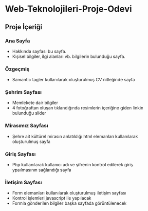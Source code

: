 # Web-Teknolojileri-Proje-Odevi

## Proje İçeriği


### Ana Sayfa
- Hakkında sayfası bu sayfa.
- Kişisel bilgiler, ilgi alanları vb. bilgilerin bulunduğu sayfa.

### Özgeçmiş
- Samantic tagler kullanılarak oluşturulmuş CV nitleğinde sayfa

### Şehrim Sayfası
- Memlekete dair bilgiler
- 4 fotoğraftan oluşan tıklandığında resimlerin içeriğine giden linkin bulunduğu slider

### Mirasımız Sayfası
- Şehre ait kültürel mirasın anlatıldığı html elemanları kullanılarak oluşturulmuş sayfa

### Giriş Sayfası
- Php kullanılarak kullanıcı adı ve şifrenin kontrol edilerek giriş ypaılmasının sağlandığı sayfa

### İletişim Sayfası
- Form elemanları kullanılarak oluşturulmuş iletişim sayfası
- Kontrol işlemleri javascript ile yapılacak
- Formla gönderilen bilgiler başka sayfada görüntülenecek

